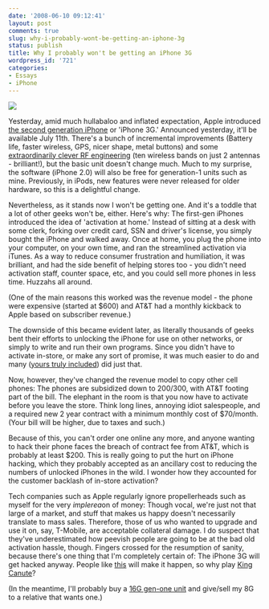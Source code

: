 ```yaml
---
date: '2008-06-10 09:12:41'
layout: post
comments: true
slug: why-i-probably-wont-be-getting-an-iphone-3g
status: publish
title: Why I probably won't be getting an iPhone 3G
wordpress_id: '721'
categories:
- Essays
- iPhone
---
```


[![](http://fnord.phfactor.net/wp-content/uploads/2008/06/picture-1-450x214.png)](http://fnord.phfactor.net/wp-content/uploads/2008/06/picture-1.png)

Yesterday, amid much hullabaloo and inflated expectation, Apple introduced [the second generation iPhone](http://www.apple.com/iphone/) or 'iPhone 3G.' Announced yesterday, it'll be available July 11th. There's a bunch of incremental improvements (Battery life, faster wireless, GPS, nicer shape, metal buttons) and some [extraordinarily clever RF engineering](http://gadgets.boingboing.net/2008/06/09/clever-antenna-engin.html) (ten wireless bands on just 2 antennas - brilliant!), but the basic unit doesn't change much. Much to my surprise, the software (iPhone 2.0) will also be free for generation-1 units such as mine. Previously, in iPods, new features were never released for older hardware, so this is a delightful change.

Nevertheless, as it stands now I won't be getting one. And it's a toddle that a lot of other geeks won't be, either. Here's why: The first-gen iPhones introduced the idea of 'activation at home.' Instead of sitting at a desk with some clerk, forking over credit card, SSN and driver's license, you simply bought the iPhone and walked away. Once at home, you plug the phone into your computer, on your own time, and ran the streamlined activation via iTunes. As a way to reduce consumer frustration and humiliation, it was brilliant, and had the side benefit of helping stores too - you didn't need activation staff, counter space, etc, and you could sell more phones in less time. Huzzahs all around.

(One of the main reasons this worked was the revenue model - the phone were expensive (started at $600) and AT&T had a monthly kickback to Apple based on subscriber revenue.)

The downside of this became evident later, as literally thousands of geeks bent their efforts to unlocking the iPhone for use on other networks, or simply to write and run their own programs. Since you didn't have to activate in-store, or make any sort of promise, it was much easier to do and many ([yours truly included](http://fnord.phfactor.net/category/iphone/)) did just that. 

Now, however, they've changed the revenue model to copy other cell phones: The phones are subsidized down to $200/$300, with AT&T footing part of the bill. The elephant in the room is that you now have to activate before you leave the store. Think long lines, annoying idiot salespeople, and a required new 2 year contract with a minimum monthly cost of $70/month. (Your bill will be higher, due to taxes and such.)

Because of this, you can't order one online any more, and anyone wanting to hack their phone faces the breach of contract fee from AT&T, which is probably at least $200. This is really going to put the hurt on iPhone hacking, which they probably accepted as an ancillary cost to reducing the numbers of unlocked iPhones in the wild. I wonder how they accounted for the customer backlash of in-store activation?

Tech companies such as Apple regularly ignore propellerheads such as myself for the very $imple rea$on of money: Though vocal, we're just not that large of a market, and stuff that makes us happy doesn't necessarily translate to mass sales. Therefore, those of us who wanted to upgrade and use it on, say, T-Mobile, are acceptable collateral damage. I do suspect that they've underestimated how peevish people are going to be at the bad old activation hassle, though. Fingers crossed for the resumption of sanity, because there's one thing that I'm completely certain of: The iPhone 3G will get hacked anyway. People like [this](http://www.bunniestudios.com/blog/?page_id=3) will make it happen, so why play [King Canute](http://en.wikipedia.org/wiki/King_Canute)?

(In the meantime, I'll probably buy a [16G gen-one unit](http://search.ebay.com/search/search.dll?from=R40&_trksid=m37&satitle=16GB+iPhone&category0=) and give/sell my 8G to a relative that wants one.)

 
